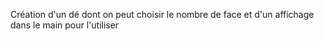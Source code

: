Création d'un dé dont on peut choisir le nombre de face et d'un affichage dans le main pour l'utiliser